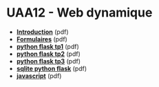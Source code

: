 # UAA12 - Web dynamique

- [**Introduction**](uaa12_intro_V04.pdf) (pdf)
- [**Formulaires**](uaa12_html_tp1_form_V02.pdf) (pdf)
- [**python flask tp1**](2_uaa12_python_flask/uaa12_flask_tp1_tuto_V03.pdf) (pdf)
- [**python flask tp2**](2_uaa12_python_flask/uaa12_flask_tp2_get_post_form_V02.pdf) (pdf)
- [**python flask tp3**](2_uaa12_python_flask/uaa12_flask_tp3_sessions_cookies_V02.pdf) (pdf)
- [**sqlite python flask**](3_uaa12_python_flask_sqlite/uaa12_python_flask_sqlite_tp_V02) (pdf)
- [**javascript**](4_uaa12_js/uaa12_js_tp_V02.pdf) (pdf)

